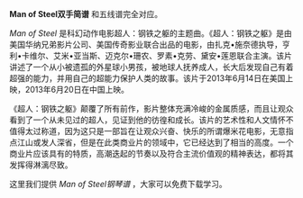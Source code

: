 

**Man of Steel双手简谱** 和五线谱完全对应。

_Man of Steel_
是科幻动作电影超人：钢铁之躯的主题曲。《超人：钢铁之躯》是由美国华纳兄弟影片公司、美国传奇影业联合出品的电影，由扎克•施奈德执导，亨利•卡维尔、艾米•亚当斯、迈克尔•珊农、罗素•克劳、黛安•莲恩联合主演。该片讲述了一个从小被遗孤的外星球小男孩，被地球人抚养成人，长大后发现自己有着超强的能力，并用自己的超能力保护人类的故事。该片于2013年6月14日在美国上映，2013年6月20日在中国上映。

《超人：钢铁之躯》颠覆了所有前作，影片整体充满冷峻的金属质感，而且让观众看到了一个从未见过的超人，见证到他的彷徨和成长。该片的艺术性和人文情怀不值得太过称道，因为这只是一部旨在让观众兴奋、快乐的所谓爆米花电影，无意指点江山或发人深省，但是在此类商业片的领域中，它已经达到了相当的高度。一个商业片应该具有的特质，高潮迭起的节奏以及符合主流价值观的精神表达，都将其发挥得淋漓尽致。

这里我们提供 _Man of Steel钢琴谱_ ，大家可以免费下载学习。

